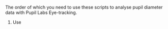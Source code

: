 The order of which you need to use these scripts to analyse pupil diameter data with Pupil Labs Eye-tracking.

1. Use 
